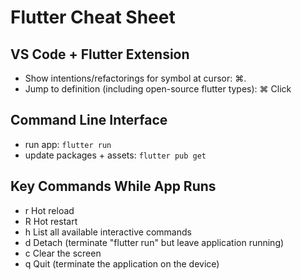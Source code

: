 # Flutter Cheat Sheet

## VS Code + Flutter Extension

* Show intentions/refactorings for symbol at cursor: ⌘.
* Jump to definition (including open-source flutter types): ⌘ Click

## Command Line Interface

* run app: `flutter run`
* update packages + assets: `flutter pub get`

## Key Commands While App Runs

* r	Hot reload
* R	Hot restart
* h	List all available interactive commands
* d	Detach (terminate "flutter run" but leave application running)
* c	Clear the screen
* q	Quit (terminate the application on the device)